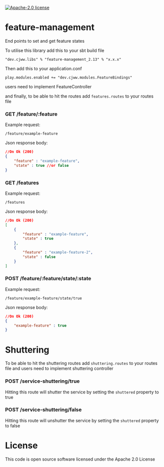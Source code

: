 [![Apache-2.0 license](http://img.shields.io/badge/license-Apache-brightgreen.svg)](http://www.apache.org/licenses/LICENSE-2.0.html)

feature-management
==================

End points to set and get feature states

To utilise this library add this to your sbt build file
```sbtshell
"dev.cjww.libs" % "feature-management_2.13" % "x.x.x"
```

Then add this to your application.conf 

```hocon
play.modules.enabled += "dev.cjww.modules.FeatureBindings"
``` 

users need to implement FeatureController

and finally, to be able to hit the routes add ```features.routes``` to your routes file

### GET /feature/:feature

Example request:
```
/feature/example-feature
```

Json response body:
```json
//On Ok (200)
{
    "feature" : "example-feature",
    "state" : true //or false
}
```

### GET /features

Example request:
```
/features
```

Json response body:
```json
//On Ok (200)
[
    {
        "feature" : "example-feature",
        "state" : true
    },
    {
        "feature" : "example-feature-2",
        "state" : false
    }
]
```

### POST /feature/:feature/state/:state

Example request:
```
/feature/example-feature/state/true
```

Json response body:
```json
//On Ok (200)
{
    "example-feature" : true
}
```

Shuttering
==========

To be able to hit the shuttering routes add ```shuttering.routes``` to your routes file and users need to implement shuttering controller

### POST /service-shuttering/true

Hitting this route will shutter the service by setting the `shuttered` property to true

### POST /service-shuttering/false

Hitting this route will unshutter the service by setting the `shuttered` property to false

License
=======
This code is open source software licensed under the Apache 2.0 License